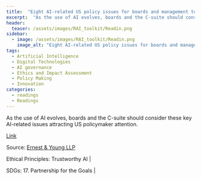 ```yaml
---
title:  "Eight AI-related US policy issues for boards and management to consider"  
excerpt:  "As the use of AI evolves, boards and the C-suite should consider these key AI-related issues attracting US policymaker attention. (...)"  
header:
  teaser: /assets/images/RAI_toolkit/Readin.png
sidebar:
  - image: /assets/images/RAI_toolkit/Readin.png
    image_alt: "Eight AI-related US policy issues for boards and management to consider"
tags:
  - Artificial Intelligence
  - Digital Technologies
  - AI governance
  - Ethics and Impact Assessment
  - Policy Making
  - Innovation
categories:
  - readings
  - Readings
---
```

As the use of AI evolves, boards and the C-suite should consider these key AI-related issues attracting US policymaker attention.

[Link](https://www.ey.com/en_us/public-policy/ai-policy-landscape)

Source: [Ernest & Young LLP](https://www.ey.com/)

Ethical Principles: Trustworthy AI | 

SDGs: 17. Partnership for the Goals | 
